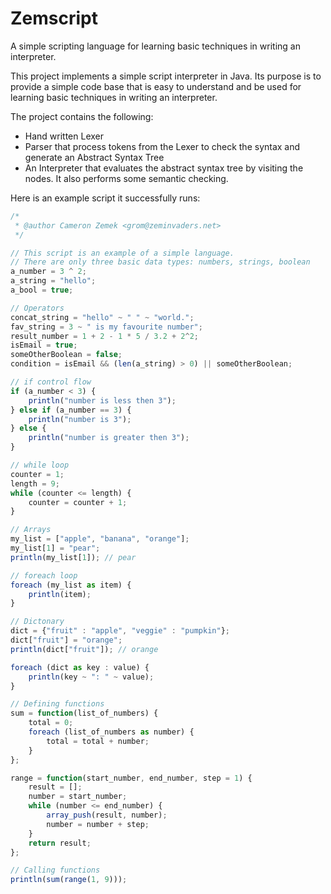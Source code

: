 Zemscript
=========

A simple scripting language for learning basic techniques in writing an interpreter.

This project implements a simple script interpreter in Java. Its purpose is to provide a simple code base that is easy to understand and be used for learning basic techniques in writing an interpreter.

The project contains the following:

* Hand written Lexer
* Parser that process tokens from the Lexer to check the syntax and generate an Abstract Syntax Tree
* An Interpreter that evaluates the abstract syntax tree by visiting the nodes. It also performs some semantic checking.

Here is an example script it successfully runs:

```javascript
/*
 * @author Cameron Zemek <grom@zeminvaders.net>
 */

// This script is an example of a simple language.
// There are only three basic data types: numbers, strings, boolean
a_number = 3 ^ 2;
a_string = "hello";
a_bool = true;

// Operators
concat_string = "hello" ~ " " ~ "world.";
fav_string = 3 ~ " is my favourite number";
result_number = 1 + 2 - 1 * 5 / 3.2 + 2^2;
isEmail = true;
someOtherBoolean = false;
condition = isEmail && (len(a_string) > 0) || someOtherBoolean;

// if control flow
if (a_number < 3) {
    println("number is less then 3");
} else if (a_number == 3) {
    println("number is 3");
} else {
    println("number is greater then 3");
}

// while loop
counter = 1;
length = 9;
while (counter <= length) {
    counter = counter + 1;
}

// Arrays
my_list = ["apple", "banana", "orange"];
my_list[1] = "pear";
println(my_list[1]); // pear

// foreach loop
foreach (my_list as item) {
    println(item);
}

// Dictonary
dict = {"fruit" : "apple", "veggie" : "pumpkin"};
dict["fruit"] = "orange";
println(dict["fruit"]); // orange

foreach (dict as key : value) {
    println(key ~ ": " ~ value);
}

// Defining functions
sum = function(list_of_numbers) {
    total = 0;
    foreach (list_of_numbers as number) {
        total = total + number;
    }
};

range = function(start_number, end_number, step = 1) {
    result = [];
    number = start_number;
    while (number <= end_number) {
        array_push(result, number);
        number = number + step;
    }
    return result;
};

// Calling functions
println(sum(range(1, 9)));
```
